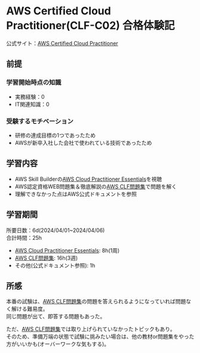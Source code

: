 # AWS Certified Cloud Practitioner(CLF-C02) 合格体験記

公式サイト：[AWS Certified Cloud Practitioner](https://aws.amazon.com/jp/certification/certified-cloud-practitioner/)

## 前提

### 学習開始時点の知識

- 実務経験：0
- IT関連知識：0

### 受験するモチベーション

- 研修の達成目標の1つであったため
- AWSが新卒入社した会社で使われている技術であったため

## 学習内容

- AWS Skill Builderの[AWS Cloud Practitioner Essentials](https://explore.skillbuilder.aws/learn/course/1875/aws-cloud-practitioner-essentials-japanese-na-ri-ben-yu-shi-xie-ban)を視聴
- AWS認定資格WEB問題集＆徹底解説の[AWS CLF問題集](https://aws-exam.net/clf/clf_question.php)で問題を解く
- 理解できなかった点はAWS公式ドキュメントを参照

## 学習期間

所要日数：6d(2024/04/01~2024/04/06)  
合計時間：25h

- [AWS Cloud Practitioner Essentials](https://explore.skillbuilder.aws/learn/course/1875/aws-cloud-practitioner-essentials-japanese-na-ri-ben-yu-shi-xie-ban): 8h(1周)
- [AWS CLF問題集](https://aws-exam.net/clf/clf_question.php): 16h(3週)
- その他(公式ドキュメント参照): 1h

## 所感

本番の試験は、[AWS CLF問題集](https://aws-exam.net/clf/clf_question.php)の問題を答えられるようになっていれば問題なく解ける難易度。  
同じ問題が出て、即答する問題もあった。

ただ、[AWS CLF問題集](https://aws-exam.net/clf/clf_question.php)では取り上げられていなかったトピックもあり。  
そのため、準備万端の状態で試験に挑みたい場合は、他の教材or問題集をやった方がいいかも(オーバーワークな気もする)。

